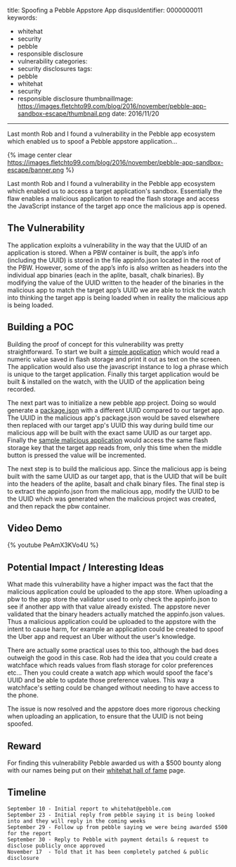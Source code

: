 title: Spoofing a Pebble Appstore App
disqusIdentifier: 0000000011
keywords:
- whitehat
- security
- pebble
- responsible disclosure
- vulnerability
categories:
- security disclosures
tags:
- pebble
- whitehat
- security
- responsible disclosure
thumbnailImage: https://images.fletchto99.com/blog/2016/november/pebble-app-sandbox-escape/thumbnail.png
date: 2016/11/20
---

Last month Rob and I found a vulnerability in the Pebble app ecosystem which enabled us to spoof a Pebble appstore application...

<!-- excerpt -->
{% image center clear https://images.fletchto99.com/blog/2016/november/pebble-app-sandbox-escape/banner.png %}

Last month Rob and I found a vulnerability in the Pebble app ecosystem which enabled us to access a target application's sandbox. Essentially the flaw enables a malicious application to read the flash storage and access the JavaScript instance of the target app once the malicious app is opened.

## The Vulnerability

The application exploits a vulnerability in the way that the UUID of an application is stored. When a PBW container is built, the app’s info (including the UUID) is stored in the file appinfo.json located in the root of the PBW. However, some of the app’s info is also written as headers into the individual app binaries (each in the aplite, basalt, chalk  binaries). By modifying the value of the UUID written to the header of the binaries in the malicious app to match the target app’s UUID we are able to trick the watch into thinking the target app is being loaded when in reality the malicious app is being loaded.

## Building a POC

Building the proof of concept for this vulnerability was pretty straightforward. To start we built a [simple application](https://gist.github.com/fletchto99/ca2050882e3da8d0e4b60b7f926b6cc4) which would read a numeric value saved in flash storage and print it out as text on the screen. The application would also use the javascript instance to log a phrase which is unique to the target application. Finally this target application would be built & installed on the watch, with the UUID of the application being recorded.

The next part was to initialize a new pebble app project. Doing so would generate a [package.json](https://developer.pebble.com/guides/tools-and-resources/app-metadata/) with a different UUID compared to our target app. The UUID in the malicious app's package.json would be saved elsewhere then replaced with our target app's UUID this way during build time our malicious app will be built with the exact same UUID as our target app. Finally the [sample malicious application](https://gist.github.com/fletchto99/417225a12ab61dddf5623e0cfc432ed3) would access the same flash storage key that the target app reads from, only this time when the middle button is pressed the value will be incremented. 

The next step is to build the malicious app. Since the malicious app is being built with the same UUID as our target app, that is the UUID that will be built into the headers of the aplite, basalt and chalk binary files. The final step is to extract the appinfo.json from the malicious app, modify the UUID to be the UUID which was generated when the malicious project was created, and then repack the pbw container.

## Video Demo

{% youtube PeAmX3KVo4U %}
 
## Potential Impact / Interesting Ideas

What made this vulnerability have a higher impact was the fact that the malicious application could be uploaded to the app store. When uploading a pbw to the app store the validator used to only check the appinfo.json to see if another app with that value already existed. The appstore never validated that the binary headers actually matched the appinfo.json values. Thus a malicious application could be uploaded to the appstore with the intent to cause harm, for example an application could be created to spoof the Uber app and request an Uber without the user's knowledge.

There are actually some practical uses to this too, although the bad does outweigh the good in this case. Rob had the idea that you could create a watchface which reads values from flash storage for color preferences etc... Then you could create a watch app which would spoof the face's UUID and be able to update those preference values. This way a watchface's setting could be changed without needing to have access to the phone.

The issue is now resolved and the appstore does more rigorous checking when uploading an application, to ensure that the UUID is not being spoofed.

## Reward

For finding this vulnerability Pebble awarded us with a $500 bounty along with our names being put on their [whitehat hall of fame](https://www.pebble.com/legal/white_hat/hall_of_fame) page.

## Timeline

```
September 10 - Initial report to whitehat@pebble.com
September 23 - Initial reply from pebble saying it is being looked into and they will reply in the coming weeks
September 29 - Follow up from pebble saying we were being awarded $500 for the report
September 30 - Reply to Pebble with payment details & request to disclose publicly once approved
November 17  - Told that it has been completely patched & public disclosure
```

<!-- more -->
